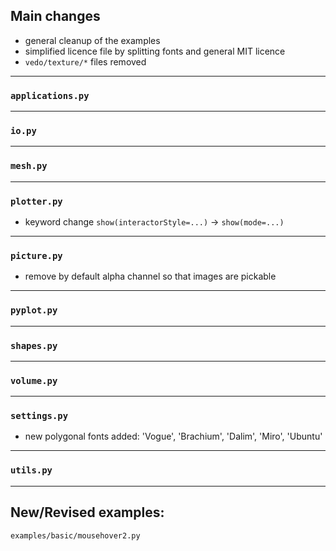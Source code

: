 ## Main changes

- general cleanup of the examples
- simplified licence file by splitting fonts and general MIT licence
- `vedo/texture/*` files removed

---
### `applications.py`

---
### `io.py`

---
### `mesh.py`

---
### `plotter.py`

- keyword change `show(interactorStyle=...)` -> `show(mode=...)`

---
### `picture.py`

- remove by default alpha channel so that images are pickable

---
### `pyplot.py`

---
### `shapes.py`

---
### `volume.py`


---
### `settings.py`

- new polygonal fonts added: 'Vogue', 'Brachium', 'Dalim', 'Miro', 'Ubuntu'

---
### `utils.py`


-------------------------

## New/Revised examples:
`examples/basic/mousehover2.py`











